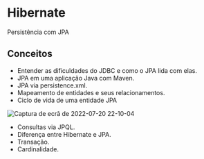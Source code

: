 # Hibernate
Persistência com JPA

## Conceitos
* Entender as dificuldades do JDBC e como o JPA lida com elas.
* JPA em uma aplicação Java com Maven.
* JPA via persistence.xml.
* Mapeamento de entidades e seus relacionamentos.
* Ciclo de vida de uma entidade JPA

![Captura de ecrã de 2022-07-20 22-10-04](https://user-images.githubusercontent.com/78432629/180108269-a1a77910-696f-4e53-889b-066e7c485ca5.png)

* Consultas via JPQL.
* Diferença entre Hibernate e JPA.
* Transação.
* Cardinalidade.
